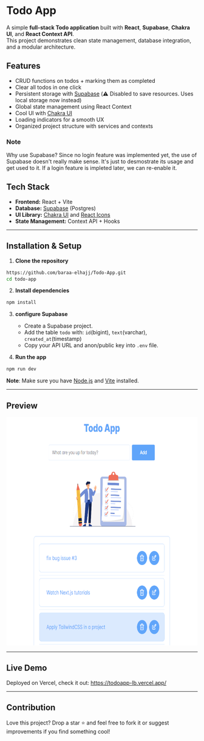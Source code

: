 # Todo App

A simple **full-stack Todo application** built with **React**, **Supabase**, **Chakra UI**, and **React Context API**.  
This project demonstrates clean state management, database integration, and a modular architecture.

## Features

- CRUD functions on todos + marking them as completed
- Clear all todos in one click
- Persistent storage with [Supabase](https://supabase.com) (⚠️ Disabled to save resources. Uses local storage now instead)
- Global state management using React Context
- Cool UI with [Chakra UI](https://chakra-ui.com)
- Loading indicators for a smooth UX
- Organized project structure with services and contexts

### Note

Why use Supabase? Since no login feature was implemented yet, the use of Supabase doesn't really make sense. It's just to desmostrate its usage and get used to it. If a login feature is impleted later, we can re-enable it.

## Tech Stack

- **Frontend:** React + Vite
- **Database:** [Supabase](https://supabase.com/) (Postgres)
- **UI Library:** [Chakra UI](https://chakra-ui.com/) and [React Icons](https://react-icons.github.io/react-icons/)
- **State Management:** Context API + Hooks

---

## Installation & Setup

1. **Clone the repository**

```bash
https://github.com/baraa-elhajj/Todo-App.git
cd todo-app
```

2. **Install dependencies**

```bash
npm install
```

3. **configure Supabase**

   - Create a Supabase project.
   - Add the table `todo` with: `id`(bigint), `text`(varchar), `created_at`(timestamp)
   - Copy your API URL and anon/public key into `.env` file.

4. **Run the app**

```bash
npm run dev
```

**Note**: Make sure you have [Node.js](https://nodejs.org/) and [Vite](https://vitejs.dev/) installed.

---

## Preview

<img src="public/screenshots/app-screenshot.png" width="700" height="600"/>

---

## Live Demo

Deployed on Vercel, check it out: https://todoapp-lb.vercel.app/

---

## Contribution

Love this project? Drop a star ⭐ and feel free to fork it or suggest improvements if you find something cool!

